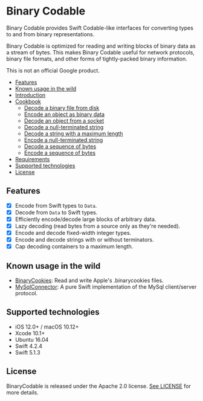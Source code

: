 # Binary Codable

Binary Codable provides Swift Codable-like interfaces for converting types to and from binary representations.

Binary Codable is optimized for reading and writing blocks of binary data as a stream of bytes. This makes Binary Codable useful for network protocols, binary file formats, and other forms of tightly-packed binary information.

This is not an official Google product.

- [Features](#features)
- [Known usage in the wild](#known-usage-in-the-wild)
- [Introduction](Docs/)
- [Cookbook](Docs/Usage.md)
  - [Decode a binary file from disk](Docs/Usage.md#decode-a-binary-file-from-disk)
  - [Encode an object as binary data](Docs/Usage.md#encode-an-object-as-binary-data)
  - [Decode an object from a socket](Docs/Usage.md#decode-an-object-from-a-socket)
  - [Decode a null-terminated string](Docs/Usage.md#decode-a-null-terminated-string)
  - [Decode a string with a maximum length](Docs/Usage.md#decode-a-string-with-a-maximum-length)
  - [Encode a null-terminated string](Docs/Usage.md#encode-a-null-terminated-string)
  - [Decode a sequence of bytes](Docs/Usage.md#decode-a-sequence-of-bytes)
  - [Encode a sequence of bytes](Docs/Usage.md#encode-a-sequence-of-bytes)
- [Requirements](#requirements)
- [Supported technologies](#supported-technologies)
- [License](#license)

## Features

- [x] Encode from Swift types to `Data`.
- [x] Decode from `Data` to Swift types.
- [x] Efficiently encode/decode large blocks of arbitrary data.
- [x] Lazy decoding (read bytes from a source only as they're needed).
- [x] Encode and decode fixed-width integer types.
- [x] Encode and decode strings with or without terminators.
- [x] Cap decoding containers to a maximum length.

## Known usage in the wild

- [BinaryCookies](https://github.com/interstateone/BinaryCookies): Read and write Apple's .binarycookies files.
- [MySqlConnector](https://github.com/jverkoey/MySqlConnector): A pure Swift implementation of the MySql client/server protocol.

## Supported technologies

- iOS 12.0+ / macOS 10.12+
- Xcode 10.1+
- Ubuntu 16.04
- Swift 4.2.4
- Swift 5.1.3

## License

BinaryCodable is released under the Apache 2.0 license. [See LICENSE](LICENSE) for more details.
